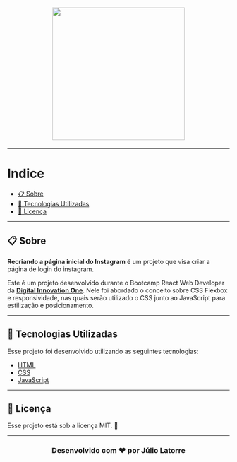 <h1 align="center">
    <img src="https://i.imgur.com/NfKG1UU.png" width="300">
</h1>

---

# Indice

  - [📋 Sobre](#-sobre)
  - [🚀 Tecnologias Utilizadas](#-tecnologias-utilizadas)
  - [📝 Licença](#-licença)

---

## 📋 Sobre

**Recriando a página inicial do Instagram** é um projeto que visa criar a página de login do instagram.

Este é um projeto desenvolvido durante o Bootcamp React Web Developer da **[Digital Innovation One](https://web.digitalinnovation.one/)**. Nele foi abordado o conceito sobre CSS Flexbox e responsividade, nas quais serão utilizado o CSS junto ao JavaScript para estilização e posicionamento.

---

## 🚀 Tecnologias Utilizadas

Esse projeto foi desenvolvido utilizando as seguintes tecnologias:

- [HTML](https://www.w3schools.com/html/)
- [CSS](https://developer.mozilla.org/pt-BR/docs/Web/CSS)
- [JavaScript](https://www.javascript.com/)

---

## 📝 Licença

Esse projeto está sob a licença MIT. :closed_lock_with_key:

---

<h3 align="center"> 
 Desenvolvido com ❤️ por Júlio Latorre 
</h3>
